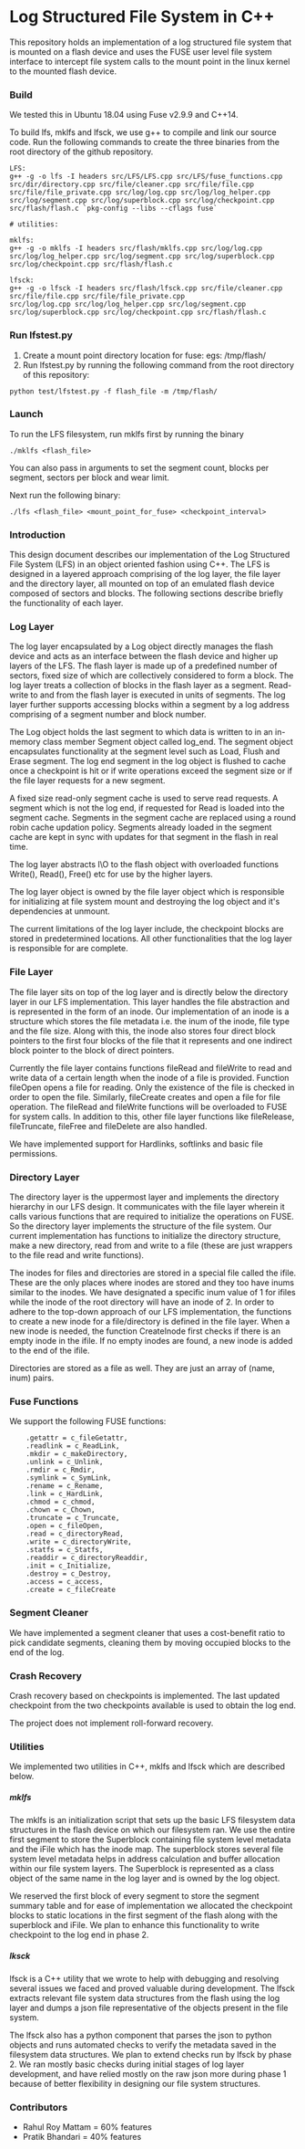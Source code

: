# Log Structured File System in C++

This repository holds an implementation of a log structured file system that is mounted on a flash device and uses the FUSE user level file system interface to intercept file system calls to the mount point in the linux kernel to the mounted flash device.

### Build

We tested this in Ubuntu 18.04 using Fuse v2.9.9 and C++14.

To build lfs, mklfs and lfsck, we use g++ to compile and link our source code. Run the following commands to create the three binaries from the root directory of the github repository.

```
LFS:
g++ -g -o lfs -I headers src/LFS/LFS.cpp src/LFS/fuse_functions.cpp src/dir/directory.cpp src/file/cleaner.cpp src/file/file.cpp src/file/file_private.cpp src/log/log.cpp src/log/log_helper.cpp src/log/segment.cpp src/log/superblock.cpp src/log/checkpoint.cpp src/flash/flash.c `pkg-config --libs --cflags fuse`

# utilities:

mklfs:
g++ -g -o mklfs -I headers src/flash/mklfs.cpp src/log/log.cpp src/log/log_helper.cpp src/log/segment.cpp src/log/superblock.cpp src/log/checkpoint.cpp src/flash/flash.c

lfsck: 
g++ -g -o lfsck -I headers src/flash/lfsck.cpp src/file/cleaner.cpp 
src/file/file.cpp src/file/file_private.cpp
src/log/log.cpp src/log/log_helper.cpp src/log/segment.cpp 
src/log/superblock.cpp src/log/checkpoint.cpp src/flash/flash.c
```

### Run lfstest.py

1. Create a mount point directory location for fuse: egs: /tmp/flash/
2. Run lfstest.py by running the following command from the root directory of this repository:

```
python test/lfstest.py -f flash_file -m /tmp/flash/
```

### Launch 

To run the LFS filesystem, run mklfs first by running the binary 

```
./mklfs <flash_file>
```

You can also pass in arguments to set the segment count, blocks per segment, sectors per block and wear limit.

Next run the following binary:

```
./lfs <flash_file> <mount_point_for_fuse> <checkpoint_interval>
```


### Introduction

This design document describes our implementation of the Log Structured File System (LFS) in an object oriented fashion using C++. The LFS is designed in a layered approach comprising of the log layer, the file layer and the directory layer, all mounted on top of an emulated flash device composed of sectors and blocks. The following sections describe briefly the functionality of each layer.

### Log Layer

The log layer encapsulated by a Log object directly manages the flash device and acts as an interface between the flash device and higher up layers of the LFS. The flash layer is made up of a predefined number of sectors, fixed size of which are collectively considered to form a block. The log layer treats a collection of blocks in the flash layer as a segment. Read-write to and from the flash layer is executed in units of segments. The log layer further supports accessing blocks within a segment by a log address comprising of a segment number and block number. 

The Log object holds the last segment to which data is written to in an in-memory class member Segment object called log_end. The segment object encapsulates functionality at the segment level such as Load, Flush and Erase segment. The log end segment in the log object is flushed to cache once a checkpoint is hit or if write operations exceed the segment size or if the file layer requests for a new segment.

A fixed size read-only segment cache is used to serve read requests. A segment which is not the log end, if requested for Read is loaded into the segment cache. Segments in the segment cache are replaced using a round robin cache updation policy. Segments already loaded in the segment cache are kept in sync with updates for that segment in the flash in real time.

The log layer abstracts I\O to the flash object with overloaded functions Write(), Read(), Free() etc for use by the higher layers.

The log layer object is owned by the file layer object which is responsible for initializing at file system mount and destroying the log object and it's dependencies at unmount.

The current limitations of the log layer include, the checkpoint blocks are stored in predetermined locations. All other functionalities that the log layer is responsible for are complete.

### File Layer

The file layer sits on top of the log layer and is directly below the directory layer in our LFS implementation. This layer handles the file abstraction and is represented in the form of an inode. Our implementation of an inode is a structure which stores the file metadata i.e. the inum of the inode, file type and the file size. Along with this, the inode also stores four direct block pointers to the first four blocks of the file that it represents and one indirect block pointer to the block of direct pointers.

Currently the file layer contains functions fileRead and  fileWrite to read and write data of a certain length when the inode of a file is provided. Function fileOpen opens a file for reading. Only the existence of the file is checked in order to open the file. Similarly, fileCreate creates and open a file for file operation. The fileRead and fileWrite functions will be overloaded to FUSE for system calls. In addition to this, other file layer functions like fileRelease, fileTruncate, fileFree and fileDelete are also handled.

We have implemented support for Hardlinks, softlinks and basic file permissions.

### Directory Layer

The directory layer is the uppermost layer and implements the directory hierarchy in our LFS design. It communicates with the file layer wherein it calls various functions that are required to initialize the operations on FUSE. So the directory layer implements the structure of the file system. Our current implementation has functions to initialize the directory structure, make a new directory, read from and write to a file (these are just wrappers to the file read and write functions).

The inodes for files and directories are stored in a special file called the ifile. These are the only places where inodes are stored and they too have inums similar to the inodes. We have designated a specific inum value of 1 for ifiles while the inode of the root directory will have an inode of 2.
In order to adhere to the top-down approach of our LFS implementation, the functions to create a new inode for a file/directory is defined in the file layer. When a new inode is needed, the function CreateInode first checks if there is an empty inode in the ifile. If no empty inodes are found, a new inode is added to the end of the ifile.

Directories are stored as a file as well. They are just an array of (name, inum) pairs.

### Fuse Functions

We support the following FUSE functions:

```
    .getattr = c_fileGetattr,
    .readlink = c_ReadLink,
    .mkdir = c_makeDirectory,
    .unlink = c_Unlink,
    .rmdir = c_Rmdir,
    .symlink = c_SymLink,
    .rename = c_Rename,
    .link = c_HardLink,
    .chmod = c_chmod,
    .chown = c_Chown,
    .truncate = c_Truncate,
    .open = c_fileOpen,
    .read = c_directoryRead,
    .write = c_directoryWrite,
    .statfs = c_Statfs,
    .readdir = c_directoryReaddir,
    .init = c_Initialize,
    .destroy = c_Destroy,
    .access = c_access,
    .create = c_fileCreate
```

### Segment Cleaner

We have implemented a segment cleaner that uses a cost-benefit ratio to pick candidate segments, cleaning them by moving occupied blocks to the end of the log.

### Crash Recovery

Crash recovery based on checkpoints is implemented. The last updated checkpoint from the two checkpoints available is used to obtain the log end.

The project does not implement roll-forward recovery.

### Utilities

We implemented two utilities in C++, mklfs and lfsck which are described below.

##### mklfs

The mklfs is an initialization script that sets up the basic LFS filesystem data structures in the flash device on which our filesystem ran. We use the entire first segment to store the Superblock containing file system level metadata and the iFile which has the inode map. The superblock stores several file system level metadata helps in address calculation and buffer allocation within our file system layers. The Superblock is represented as a class object of the same name in the log layer and is owned by the log object.

We reserved the first block of every segment to store the segment summary table and for ease of implementation we allocated the checkpoint blocks to static locations in the first segment of the flash along with the superblock and iFile. We plan to enhance this functionality to write checkpoint to the log end in phase 2.

##### lksck

lfsck is a C++ utility that we wrote to help with debugging and resolving several issues we faced and proved valuable during development. The lfsck extracts relevant file system data structures from the flash using the log layer and dumps a json file representative of the objects present in the file system.

The lfsck also has a python component that parses the json to python objects and runs automated checks to verify the metadata saved in the filesystem data structures. We plan to extend checks run by lfsck by phase 2. We ran mostly basic checks during initial stages of log layer development, and have relied mostly on the raw json more during phase 1 because of better flexibility in designing our file system structures.

### Contributors
- Rahul Roy Mattam = 60% features
- Pratik Bhandari = 40% features

